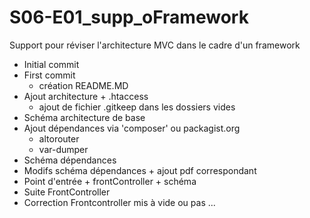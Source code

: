 # S06-E01_supp_oFramework

Support pour réviser l'architecture MVC dans le cadre d'un framework
- Initial commit
- First commit
  + création README.MD
- Ajout architecture + .htaccess
  + ajout de fichier .gitkeep dans les dossiers vides
- Schéma architecture de base
- Ajout dépendances via 'composer' ou packagist.org
  + altorouter
  + var-dumper
- Schéma dépendances
- Modifs schéma dépendances + ajout pdf correspondant
- Point d'entrée + frontController + schéma
- Suite FrontController
- Correction Frontcontroller mis à vide ou pas ...


